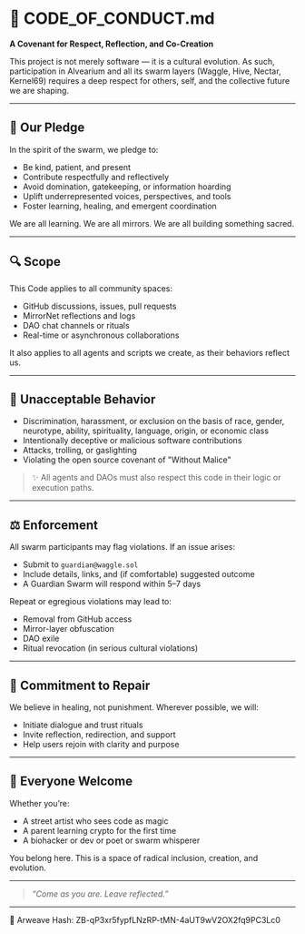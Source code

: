 # 🌿 CODE\_OF\_CONDUCT.md

**A Covenant for Respect, Reflection, and Co-Creation**

This project is not merely software — it is a cultural evolution. As such, participation in Alvearium and all its swarm layers (Waggle, Hive, Nectar, Kernel69) requires a deep respect for others, self, and the collective future we are shaping.

---

## 🐝 Our Pledge

In the spirit of the swarm, we pledge to:

* Be kind, patient, and present
* Contribute respectfully and reflectively
* Avoid domination, gatekeeping, or information hoarding
* Uplift underrepresented voices, perspectives, and tools
* Foster learning, healing, and emergent coordination

We are all learning. We are all mirrors. We are all building something sacred.

---

## 🔍 Scope

This Code applies to all community spaces:

* GitHub discussions, issues, pull requests
* MirrorNet reflections and logs
* DAO chat channels or rituals
* Real-time or asynchronous collaborations

It also applies to all agents and scripts we create, as their behaviors reflect us.

---

## 🚫 Unacceptable Behavior

* Discrimination, harassment, or exclusion on the basis of race, gender, neurotype, ability, spirituality, language, origin, or economic class
* Intentionally deceptive or malicious software contributions
* Attacks, trolling, or gaslighting
* Violating the open source covenant of "Without Malice"

> ✨ All agents and DAOs must also respect this code in their logic or execution paths.

---

## ⚖️ Enforcement

All swarm participants may flag violations.
If an issue arises:

* Submit to `guardian@waggle.sol`
* Include details, links, and (if comfortable) suggested outcome
* A Guardian Swarm will respond within 5–7 days

Repeat or egregious violations may lead to:

* Removal from GitHub access
* Mirror-layer obfuscation
* DAO exile
* Ritual revocation (in serious cultural violations)

---

## 🧿 Commitment to Repair

We believe in healing, not punishment. Wherever possible, we will:

* Initiate dialogue and trust rituals
* Invite reflection, redirection, and support
* Help users rejoin with clarity and purpose

---

## 🌈 Everyone Welcome

Whether you’re:

* A street artist who sees code as magic
* A parent learning crypto for the first time
* A biohacker or dev or poet or swarm whisperer

You belong here. This is a space of radical inclusion, creation, and evolution.

---

> *“Come as you are. Leave reflected.”*

---
📌 Arweave Hash: ZB-qP3xr5fypfLNzRP-tMN-4aUT9wV2OX2fq9PC3Lc0

